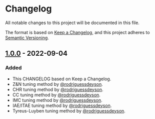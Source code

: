 # Changelog

All notable changes to this project will be documented in this file.

The format is based on [Keep a Changelog](https://keepachangelog.com/en/1.0.0/),
and this project adheres to [Semantic Versioning](https://semver.org/spec/v2.0.0.html).

## [1.0.0] - 2022-09-04

### Added

- This CHANGELOG based on Keep a Changelog.
- Z&N tuning method by [@rodriguessdeyson](https://github.com/rodriguessdeyson).
- CHR tuning method by [@rodriguessdeyson](https://github.com/rodriguessdeyson).
- CC tuning method by [@rodriguessdeyson](https://github.com/rodriguessdeyson).
- IMC tuning method by [@rodriguessdeyson](https://github.com/rodriguessdeyson).
- IAE/ITAE tuning method by [@rodriguessdeyson](https://github.com/rodriguessdeyson).
- Tyreus-Luyben tuning method by [@rodriguessdeyson](https://github.com/rodriguessdeyson).

[1.0.0]: https://github.com/olivierlacan/keep-a-changelog/compare/v1.0.0...v1.1.0